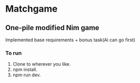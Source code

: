 # Matchgame
## One-pile modified Nim game

Implemented base requirements + bonus task(Ai can go first)

### To run
1. Clone to wherever you like.
2. npm install.
3. npm run dev.

